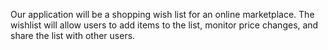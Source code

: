 Our application will be a shopping wish list for an online marketplace. The wishlist will allow users to add items to the list, monitor price changes, and share the list with other users.

